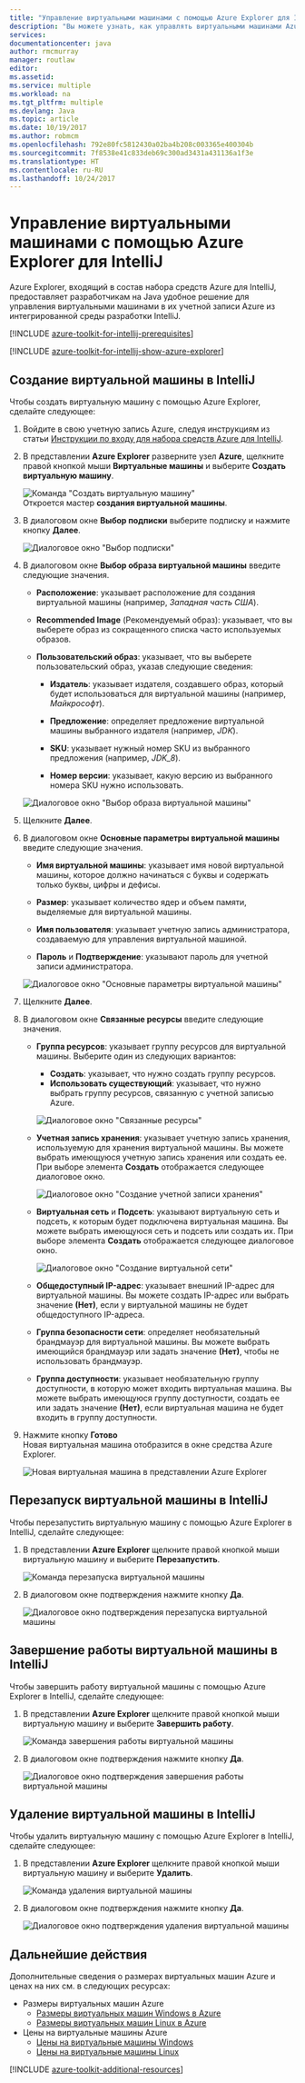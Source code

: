 ```yaml
---
title: "Управление виртуальными машинами с помощью Azure Explorer для IntelliJ"
description: "Вы можете узнать, как управлять виртуальными машинами Azure с помощью Azure Explorer для IntelliJ."
services: 
documentationcenter: java
author: rmcmurray
manager: routlaw
editor: 
ms.assetid: 
ms.service: multiple
ms.workload: na
ms.tgt_pltfrm: multiple
ms.devlang: Java
ms.topic: article
ms.date: 10/19/2017
ms.author: robmcm
ms.openlocfilehash: 792e80fc5812430a02ba4b208c003365e400304b
ms.sourcegitcommit: 7f8538e41c833deb69c300ad3431a431136a1f3e
ms.translationtype: HT
ms.contentlocale: ru-RU
ms.lasthandoff: 10/24/2017
---
```

# <a name="manage-virtual-machines-by-using-the-azure-explorer-for-intellij"></a>Управление виртуальными машинами с помощью Azure Explorer для IntelliJ

Azure Explorer, входящий в состав набора средств Azure для IntelliJ, предоставляет разработчикам на Java удобное решение для управления виртуальными машинами в их учетной записи Azure из интегрированной среды разработки IntelliJ.

[!INCLUDE [azure-toolkit-for-intellij-prerequisites](../includes/azure-toolkit-for-intellij-prerequisites.md)]

[!INCLUDE [azure-toolkit-for-intellij-show-azure-explorer](../includes/azure-toolkit-for-intellij-show-azure-explorer.md)]

## <a name="create-a-virtual-machine-in-intellij"></a>Создание виртуальной машины в IntelliJ

Чтобы создать виртуальную машину с помощью Azure Explorer, сделайте следующее: 

1. Войдите в свою учетную запись Azure, следуя инструкциям из статьи [Инструкции по входу для набора средств Azure для IntelliJ].

2. В представлении **Azure Explorer** разверните узел **Azure**, щелкните правой кнопкой мыши **Виртуальные машины** и выберите **Создать виртуальную машину**. 

   ![Команда "Создать виртуальную машину"][CR01]  
    Откроется мастер **создания виртуальной машины**.

3. В диалоговом окне **Выбор подписки** выберите подписку и нажмите кнопку **Далее**. 

   ![Диалоговое окно "Выбор подписки"][CR02]

4. В диалоговом окне **Выбор образа виртуальной машины** введите следующие значения.

   * **Расположение**: указывает расположение для создания виртуальной машины (например, *Западная часть США*). 

   * **Recommended Image** (Рекомендуемый образ): указывает, что вы выберете образ из сокращенного списка часто используемых образов.

   * **Пользовательский образ**: указывает, что вы выберете пользовательский образ, указав следующие сведения:

      * **Издатель**: указывает издателя, создавшего образ, который будет использоваться для виртуальной машины (например, *Майкрософт*).

      * **Предложение**: определяет предложение виртуальной машины выбранного издателя (например, *JDK*).

      * **SKU**: указывает нужный номер SKU из выбранного предложения (например, *JDK_8*).

      * **Номер версии**: указывает, какую версию из выбранного номера SKU нужно использовать.

   ![Диалоговое окно "Выбор образа виртуальной машины"][CR03]

5. Щелкните **Далее**. 

6. В диалоговом окне **Основные параметры виртуальной машины** введите следующие значения.

   * **Имя виртуальной машины**: указывает имя новой виртуальной машины, которое должно начинаться с буквы и содержать только буквы, цифры и дефисы.

   * **Размер**: указывает количество ядер и объем памяти, выделяемые для виртуальной машины.

   * **Имя пользователя**: указывает учетную запись администратора, создаваемую для управления виртуальной машиной.

   * **Пароль** и **Подтверждение**: указывают пароль для учетной записи администратора.

   ![Диалоговое окно "Основные параметры виртуальной машины"][CR04]

7. Щелкните **Далее**. 

8. В диалоговом окне **Связанные ресурсы** введите следующие значения.

   * **Группа ресурсов**: указывает группу ресурсов для виртуальной машины. Выберите один из следующих вариантов:
      * **Создать**: указывает, что нужно создать группу ресурсов.
      * **Использовать существующий**: указывает, что нужно выбрать группу ресурсов, связанную с учетной записью Azure.

       ![Диалоговое окно "Связанные ресурсы"][CR07]

   * **Учетная запись хранения**: указывает учетную запись хранения, используемую для хранения виртуальной машины. Вы можете выбрать имеющуюся учетную запись хранения или создать ее. При выборе элемента **Создать** отображается следующее диалоговое окно.

      ![Диалоговое окно "Создание учетной записи хранения"][CR05]

   * **Виртуальная сеть** и **Подсеть**: указывают виртуальную сеть и подсеть, к которым будет подключена виртуальная машина. Вы можете выбрать имеющуюся сеть и подсеть или создать их. При выборе элемента **Создать** отображается следующее диалоговое окно.

      ![Диалоговое окно "Создание виртуальной сети"][CR06]

   * **Общедоступный IP-адрес**: указывает внешний IP-адрес для виртуальной машины. Вы можете создать IP-адрес или выбрать значение **(Нет)**, если у виртуальной машины не будет общедоступного IP-адреса. 

   * **Группа безопасности сети**: определяет необязательный брандмауэр для виртуальной машины. Вы можете выбрать имеющийся брандмауэр или задать значение **(Нет)**, чтобы не использовать брандмауэр. 

   * **Группа доступности**: указывает необязательную группу доступности, в которую может входить виртуальная машина. Вы можете выбрать имеющуюся группу доступности, создать ее или задать значение **(Нет)**, если виртуальная машина не будет входить в группу доступности.

9. Нажмите кнопку **Готово**  
    Новая виртуальная машина отобразится в окне средства Azure Explorer. 

   ![Новая виртуальная машина в представлении Azure Explorer][CR08]

## <a name="restart-a-virtual-machine-in-intellij"></a>Перезапуск виртуальной машины в IntelliJ

Чтобы перезапустить виртуальную машину с помощью Azure Explorer в IntelliJ, сделайте следующее:

1. В представлении **Azure Explorer** щелкните правой кнопкой мыши виртуальную машину и выберите **Перезапустить**.

   ![Команда перезапуска виртуальной машины][RE01]

2. В диалоговом окне подтверждения нажмите кнопку **Да**. 

   ![Диалоговое окно подтверждения перезапуска виртуальной машины][RE02]

## <a name="shut-down-a-virtual-machine-in-intellij"></a>Завершение работы виртуальной машины в IntelliJ

Чтобы завершить работу виртуальной машины с помощью Azure Explorer в IntelliJ, сделайте следующее:

1. В представлении **Azure Explorer** щелкните правой кнопкой мыши виртуальную машину и выберите **Завершить работу**.

   ![Команда завершения работы виртуальной машины][SH01]

2. В диалоговом окне подтверждения нажмите кнопку **Да**. 

   ![Диалоговое окно подтверждения завершения работы виртуальной машины][SH02]

## <a name="delete-a-virtual-machine-in-intellij"></a>Удаление виртуальной машины в IntelliJ

Чтобы удалить виртуальную машину с помощью Azure Explorer в IntelliJ, сделайте следующее:

1. В представлении **Azure Explorer** щелкните правой кнопкой мыши виртуальную машину и выберите **Удалить**.

   ![Команда удаления виртуальной машины][DE01]

2. В диалоговом окне подтверждения нажмите кнопку **Да**. 

   ![Диалоговое окно подтверждения удаления виртуальной машины][DE02]

## <a name="next-steps"></a>Дальнейшие действия

Дополнительные сведения о размерах виртуальных машин Azure и ценах на них см. в следующих ресурсах:

* Размеры виртуальных машин Azure
  * [Размеры виртуальных машин Windows в Azure]
  * [Размеры виртуальных машин Linux в Azure]
* Цены на виртуальные машины Azure
  * [Цены на виртуальные машины Windows]
  * [Цены на виртуальные машины Linux]

[!INCLUDE [azure-toolkit-additional-resources](../includes/azure-toolkit-additional-resources.md)]

<!-- URL List -->

[Инструкции по входу для набора средств Azure для IntelliJ]: ./azure-toolkit-for-intellij-sign-in-instructions.md
[Размеры виртуальных машин Windows в Azure]: /azure/virtual-machines/virtual-machines-windows-sizes
[Размеры виртуальных машин Linux в Azure]: /azure/virtual-machines/virtual-machines-linux-sizes
[Цены на виртуальные машины Windows]: /pricing/details/virtual-machines/windows/
[Цены на виртуальные машины Linux]: /pricing/details/virtual-machines/linux/

<!-- IMG List -->

[RE01]: media/azure-toolkit-for-intellij-managing-virtual-machines-using-azure-explorer/RE01.png
[RE02]: media/azure-toolkit-for-intellij-managing-virtual-machines-using-azure-explorer/RE02.png

[SH01]: media/azure-toolkit-for-intellij-managing-virtual-machines-using-azure-explorer/SH01.png
[SH02]: media/azure-toolkit-for-intellij-managing-virtual-machines-using-azure-explorer/SH02.png

[DE01]: media/azure-toolkit-for-intellij-managing-virtual-machines-using-azure-explorer/DE01.png
[DE02]: media/azure-toolkit-for-intellij-managing-virtual-machines-using-azure-explorer/DE02.png

[CR01]: media/azure-toolkit-for-intellij-managing-virtual-machines-using-azure-explorer/CR01.png
[CR02]: media/azure-toolkit-for-intellij-managing-virtual-machines-using-azure-explorer/CR02.png
[CR03]: media/azure-toolkit-for-intellij-managing-virtual-machines-using-azure-explorer/CR03.png
[CR04]: media/azure-toolkit-for-intellij-managing-virtual-machines-using-azure-explorer/CR04.png
[CR05]: media/azure-toolkit-for-intellij-managing-virtual-machines-using-azure-explorer/CR05.png
[CR06]: media/azure-toolkit-for-intellij-managing-virtual-machines-using-azure-explorer/CR06.png
[CR07]: media/azure-toolkit-for-intellij-managing-virtual-machines-using-azure-explorer/CR07.png
[CR08]: media/azure-toolkit-for-intellij-managing-virtual-machines-using-azure-explorer/CR08.png
